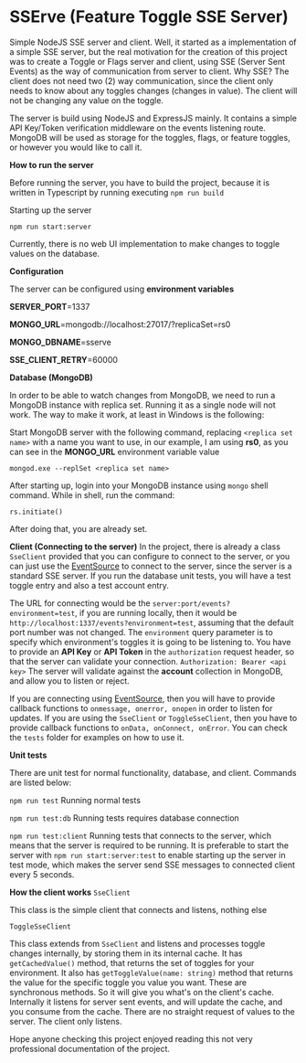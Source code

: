 # SSErve (Feature Toggle SSE Server)
Simple NodeJS SSE server and client.  Well, it started as a implementation of a simple SSE server, but the real motivation for the creation of this project was to create a Toggle or Flags server and client, using SSE (Server Sent Events) as the way of communication from server to client.  Why SSE?  The client does not need two (2) way communication, since the client only needs to know about any toggles changes (changes in value).  The client will not be changing any value on the toggle.

The server is build using NodeJS and ExpressJS mainly.  It contains a simple API Key/Token verification middleware on the events listening route. MongoDB will be used as storage for the toggles, flags, or feature toggles, or however you would like to call it.


**How to run the server**

Before running the server, you have to build the project, because it is written in Typescript by running executing
```npm run build```

Starting up the server

```npm run start:server```

Currently, there is no web UI implementation to make changes to toggle values on the database.


**Configuration**

The server can be configured using **environment variables**

**SERVER_PORT**=1337

**MONGO_URL**=mongodb://localhost:27017/?replicaSet=rs0

**MONGO_DBNAME**=sserve

**SSE_CLIENT_RETRY**=60000



**Database (MongoDB)**

In order to be able to watch changes from MongoDB, we need to run a MongoDB instance with replica set.  Running it as a single node will not work.  The way to make it work, at least in Windows is the following:

Start MongoDB server with the following command, replacing ```<replica set name>``` with a name you want to use, in our example, I am using **rs0**, as you can see in the **MONGO_URL** environment variable value

```mongod.exe --replSet <replica set name>```

After starting up, login into your MongoDB instance using ```mongo``` shell command.  While in shell, run the command:

```rs.initiate()```

After doing that, you are already set.



**Client (Connecting to the server)**
In the project, there is already a class ```SseClient``` provided that you can configure to connect to the server, or you can just use the [EventSource](https://developer.mozilla.org/en-US/docs/Web/API/EventSource) to connect to the server, since the server is a standard SSE server.  If you run the database unit tests, you will have a test toggle entry and also a test account entry.

The URL for connecting would be the ```server:port/events?environment=test```, if you are running locally, then it would be ```http://localhost:1337/events?environment=test```, assuming that the default port number was not changed.  The ```environment``` query parameter is to specify which environment's toggles it is going to be listening to.  You have to provide an **API Key** or **API Token** in the ```authorization``` request header, so that the server can validate your connection.  ```Authorization: Bearer <api key>```  The server will validate against the **account** collection in MongoDB, and allow you to listen or reject.

If you are connecting using [EventSource](https://developer.mozilla.org/en-US/docs/Web/API/EventSource), then you will have to provide callback functions to ```onmessage, onerror, onopen``` in order to listen for updates.  If you are using the ```SseClient``` or ```ToggleSseClient```, then you have to provide callback functions to ```onData, onConnect, onError```.  You can check the ```tests``` folder for examples on how to use it.



**Unit tests**

There are unit test for normal functionality, database, and client.  Commands are listed below:

```npm run test``` Running normal tests

```npm run test:db```  Running tests requires database connection

```npm run test:client```  Running tests that connects to the server, which means that the server is required to be running.  It is preferable to start the server with ```npm run start:server:test``` to enable starting up the server in test mode, which makes the server send SSE messages to connected client every 5 seconds.



**How the client works**
```SseClient```

This class is the simple client that connects and listens, nothing else

```ToggleSseClient```

This class extends from ```SseClient``` and listens and processes toggle changes internally, by storing them in its internal cache.  It has ```getCachedValue()``` method, that returns the set of toggles for your environment.  It also has ```getToggleValue(name: string)``` method that returns the value for the specific toggle you value you want.  These are synchronous methods.  So it will give you what's on the client's cache.  Internally it listens for server sent events, and will update the cache, and you consume from the cache.  There are no straight request of values to the server.  The client only listens.



Hope anyone checking this project enjoyed reading this not very professional documentation of the project.
